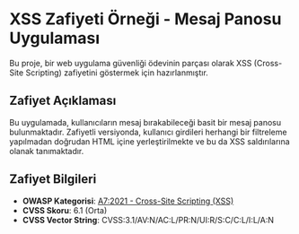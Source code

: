 # XSS Zafiyeti Örneği - Mesaj Panosu Uygulaması

Bu proje, bir web uygulama güvenliği ödevinin parçası olarak XSS (Cross-Site Scripting) zafiyetini göstermek için hazırlanmıştır.

## Zafiyet Açıklaması

Bu uygulamada, kullanıcıların mesaj bırakabileceği basit bir mesaj panosu bulunmaktadır. Zafiyetli versiyonda, kullanıcı girdileri herhangi bir filtreleme yapılmadan doğrudan HTML içine yerleştirilmekte ve bu da XSS saldırılarına olanak tanımaktadır.

## Zafiyet Bilgileri

- **OWASP Kategorisi**: [A7:2021 - Cross-Site Scripting (XSS)](https://owasp.org/Top10/A07_2021-Cross-Site_Scripting/)
- **CVSS Skoru**: 6.1 (Orta)
- **CVSS Vector String**: CVSS:3.1/AV:N/AC:L/PR:N/UI:R/S:C/C:L/I:L/A:N

